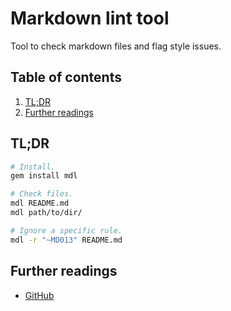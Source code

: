 # Markdown lint tool

Tool to check markdown files and flag style issues.

## Table of contents <!-- omit in toc -->

1. [TL;DR](#tldr)
1. [Further readings](#further-readings)

## TL;DR

```sh
# Install.
gem install mdl

# Check files.
mdl README.md
mdl path/to/dir/

# Ignore a specific rule.
mdl -r "~MD013" README.md
```

## Further readings

- [GitHub]

<!--
  References
  -->

<!-- Upstream -->
[github]: https://github.com/markdownlint/markdownlint
